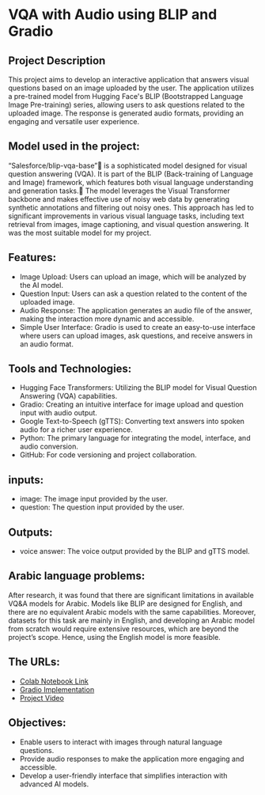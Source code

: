 # VQA with Audio using BLIP and Gradio
## Project Description
This project aims to develop an interactive application that answers visual questions based on an image uploaded by the user. The application utilizes a pre-trained model from Hugging Face's BLIP (Bootstrapped Language Image Pre-training) series, allowing users to ask questions related to the uploaded image. The response is generated audio formats, providing an engaging and versatile user experience.
## Model used in the project:
“Salesforce/blip-vqa-base” is a sophisticated model designed for visual question answering (VQA). It is part of the BLIP (Back-training of Language and Image) framework, which features both visual language understanding and generation tasks. The model leverages the Visual Transformer backbone and makes effective use of noisy web data by generating synthetic annotations and filtering out noisy ones. This approach has led to significant improvements in various visual language tasks, including text retrieval from images, image captioning, and visual question answering. 
It was the most suitable model for my project.
## Features:
- Image Upload: Users can upload an image, which will be analyzed by the AI model.
- Question Input: Users can ask a question related to the content of the uploaded image.
- Audio Response: The application generates an audio file of the answer, making the interaction more dynamic and accessible.
- Simple User Interface: Gradio is used to create an easy-to-use interface where users can upload images, ask questions, and receive answers in an audio format.
## Tools and Technologies:
- Hugging Face Transformers: Utilizing the BLIP model for Visual Question Answering (VQA) capabilities.
- Gradio: Creating an intuitive interface for image upload and question input with audio output.
- Google Text-to-Speech (gTTS): Converting text answers into spoken audio for a richer user experience.
- Python: The primary language for integrating the model, interface, and audio conversion.
- GitHub: For code versioning and project collaboration.
##  inputs:
- image: The image input provided by the user.
- question: The question input provided by the user.
## Outputs:
- voice answer: The voice output provided by the BLIP and gTTS model.
## Arabic language problems:
After research, it was found that there are significant limitations in available VQ&A models for Arabic. Models like BLIP are designed for English, and there are no equivalent Arabic models with the same capabilities. 
Moreover, datasets for this task are mainly in English, and developing an Arabic model from scratch would require extensive resources, which are beyond the project’s scope. Hence, using the English model is more feasible.
## The URLs:
- [Colab Notebook Link](https://colab.research.google.com/drive/1nBDQaz2k_4L3zv8b8FUp309pdEFrA0jV?usp=sharing)
- [Gradio Implementation](https://huggingface.co/spaces/saja003/VQA-with-Audio)
- [Project  Video](https://drive.google.com/file/d/1_ZoLPdzxAvP5hQJkwnpRSTSnPWXdjcPz/view?usp=sharing)
## Objectives:
- Enable users to interact with images through natural language questions.
- Provide audio responses to make the application more engaging and accessible.
- Develop a user-friendly interface that simplifies interaction with advanced AI models.
